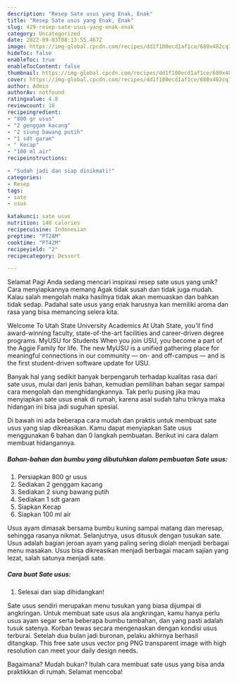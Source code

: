 ```yaml
---
description: "Resep Sate usus yang Enak, Enak"
title: "Resep Sate usus yang Enak, Enak"
slug: 429-resep-sate-usus-yang-enak-enak
category: Uncategorized
date: 2022-09-03T08:13:55.467Z
image: https://img-global.cpcdn.com/recipes/dd1f100ecd1af1ce/680x482cq70/sate-usus-foto-resep-utama.jpg
hideToc: false
enableToc: true
enableTocContent: false
thumbnail: https://img-global.cpcdn.com/recipes/dd1f100ecd1af1ce/680x482cq70/sate-usus-foto-resep-utama.jpg
cover: https://img-global.cpcdn.com/recipes/dd1f100ecd1af1ce/680x482cq70/sate-usus-foto-resep-utama.jpg
author: Admin
authorAv: notfound
ratingvalue: 4.8
reviewcount: 16
recipeingredient:
- "800 gr usus"
- "2 genggam kacang"
- "2 siung bawang putih"
- "1 sdt garam"
- " Kecap"
- "100 ml air"
recipeinstructions:

- "Sudah jadi dan siap dinikmati!"
categories:
- Resep
tags:
- sate
- usus

katakunci: sate usus 
nutrition: 148 calories
recipecuisine: Indonesian
preptime: "PT28M"
cooktime: "PT42M"
recipeyield: "2"
recipecategory: Dessert

---
```



Selamat Pagi Anda sedang mencari inspirasi resep sate usus yang unik? Cara menyiapkannya memang Agak tidak susah dan tidak juga mudah. Kalau salah mengolah maka hasilnya tidak akan memuaskan dan bahkan tidak sedap. Padahal sate usus yang enak harusnya kan memiliki aroma dan rasa yang bisa memancing selera kita.


Welcome To Utah State University Academics At Utah State, you&#39;ll find award-winning faculty, state-of-the-art facilities and career-driven degree programs. MyUSU for Students When you join USU, you become a part of the Aggie Family for life. The new MyUSU is a unified gathering place for meaningful connections in our community — on- and off-campus — and is the first student-driven software update for USU.

Banyak hal yang sedikit banyak berpengaruh terhadap kualitas rasa dari sate usus, mulai dari jenis bahan, kemudian pemilihan bahan segar sampai cara mengolah dan menghidangkannya. Tak perlu pusing jika mau menyiapkan sate usus enak di rumah, karena asal sudah tahu triknya maka hidangan ini bisa jadi suguhan spesial.


Di bawah ini ada beberapa cara mudah dan praktis untuk membuat sate usus yang siap dikreasikan. Kamu dapat menyiapkan Sate usus menggunakan 6 bahan dan 0 langkah pembuatan. Berikut ini cara dalam membuat hidangannya.

<!--inarticleads1-->

##### Bahan-bahan dan bumbu yang dibutuhkan dalam pembuatan Sate usus:

1. Persiapkan 800 gr usus
1. Sediakan 2 genggam kacang
1. Sediakan 2 siung bawang putih
1. Sediakan 1 sdt garam
1. Siapkan  Kecap
1. Siapkan 100 ml air


Usus ayam dimasak bersama bumbu kuning sampai matang dan meresap, sehingga rasanya nikmat. Selanjutnya, usus ditusuk dengan tusukan sate. Usus adalah bagian jeroan ayam yang paling sering diolah menjadi berbagai menu masakan. Usus bisa dikreasikan menjadi berbagai macam sajian yang lezat, salah satunya menjadi sate. 

<!--inarticleads2-->

##### Cara buat Sate usus:


1. Selesai dan siap dihidangkan!

Sate usus sendiri merupakan menu tusukan yang biasa dijumpai di angkringan. Untuk membuat sate usus ala angkringan, kamu hanya perlu usus ayam segar serta beberapa bumbu tambahan, dan yang pasti adalah tusuk satenya. Korban tewas secara mengenaskan dengan kondisi usus terburai. Setelah dua bulan jadi buronan, pelaku akhirnya berhasil ditangkap. This free sate usus vector png PNG transparent image with high resolution can meet your daily design needs. 

Bagaimana? Mudah bukan? Itulah cara membuat sate usus yang bisa anda praktikkan di rumah. Selamat mencoba!
